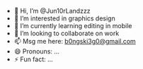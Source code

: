 - 👋 Hi, I’m @Jun10rLandzzz
- 👀 I’m interested in graphics design
- 🌱 I’m currently learning editing in mobile
- 💞️ I’m looking to collaborate on work
- 📫 Msg me here:
   b0ngski3g0@gmail.com
- 😄 Pronouns: ...
- ⚡ Fun fact: ...

<!---
Jun10rLandzzz/Jun10rLandzzz is a ✨ special ✨ repository because its `README.md` (this file) appears on your GitHub profile.
You can click the Preview link to take a look at your changes.
--->
